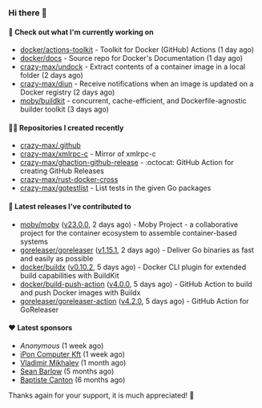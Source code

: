 ### Hi there 👋

#### 👷 Check out what I'm currently working on

- [docker/actions-toolkit](https://github.com/docker/actions-toolkit) - Toolkit for Docker (GitHub) Actions (1 day ago)
- [docker/docs](https://github.com/docker/docs) - Source repo for Docker&#39;s Documentation (1 day ago)
- [crazy-max/undock](https://github.com/crazy-max/undock) - Extract contents of a container image in a local folder (2 days ago)
- [crazy-max/diun](https://github.com/crazy-max/diun) - Receive notifications when an image is updated on a Docker registry (2 days ago)
- [moby/buildkit](https://github.com/moby/buildkit) - concurrent, cache-efficient, and Dockerfile-agnostic builder toolkit (3 days ago)

#### 👨‍💻 Repositories I created recently

- [crazy-max/.github](https://github.com/crazy-max/.github)
- [crazy-max/xmlrpc-c](https://github.com/crazy-max/xmlrpc-c) - Mirror of xmlrpc-c
- [crazy-max/ghaction-github-release](https://github.com/crazy-max/ghaction-github-release) - :octocat: GitHub Action for creating GitHub Releases
- [crazy-max/rust-docker-cross](https://github.com/crazy-max/rust-docker-cross)
- [crazy-max/gotestlist](https://github.com/crazy-max/gotestlist) - List tests in the given Go packages

#### 🚀 Latest releases I've contributed to

- [moby/moby](https://github.com/moby/moby) ([v23.0.0](https://github.com/moby/moby/releases/tag/v23.0.0), 2 days ago) - Moby Project - a collaborative project for the container ecosystem to assemble container-based systems
- [goreleaser/goreleaser](https://github.com/goreleaser/goreleaser) ([v1.15.1](https://github.com/goreleaser/goreleaser/releases/tag/v1.15.1), 2 days ago) - Deliver Go binaries as fast and easily as possible
- [docker/buildx](https://github.com/docker/buildx) ([v0.10.2](https://github.com/docker/buildx/releases/tag/v0.10.2), 5 days ago) - Docker CLI plugin for extended build capabilities with BuildKit
- [docker/build-push-action](https://github.com/docker/build-push-action) ([v4.0.0](https://github.com/docker/build-push-action/releases/tag/v4.0.0), 5 days ago) - GitHub Action to build and push Docker images with Buildx
- [goreleaser/goreleaser-action](https://github.com/goreleaser/goreleaser-action) ([v4.2.0](https://github.com/goreleaser/goreleaser-action/releases/tag/v4.2.0), 5 days ago) - GitHub Action for GoReleaser

#### ❤️ Latest sponsors
- _Anonymous_ (1 week ago)
- [iPon Computer Kft](https://github.com/iponcomputer) (1 week ago)
- [Vladimir Mikhalev](https://github.com/heyValdemar) (1 month ago)
- [Sean Barlow](https://github.com/woolrab6) (5 months ago)
- [Baptiste Canton](https://github.com/batmac) (6 months ago)

Thanks again for your support, it is much appreciated! 🙏

